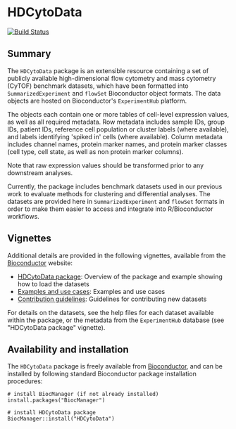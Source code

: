 # HDCytoData

[![Build Status](https://travis-ci.org/lmweber/HDCytoData.svg?branch=master)](https://travis-ci.org/lmweber/HDCytoData)


## Summary

The `HDCytoData` package is an extensible resource containing a set of publicly available high-dimensional flow cytometry and mass cytometry (CyTOF) benchmark datasets, which have been formatted into `SummarizedExperiment` and `flowSet` Bioconductor object formats. The data objects are hosted on Bioconductor's `ExperimentHub` platform.

The objects each contain one or more tables of cell-level expression values, as well as all required metadata. Row metadata includes sample IDs, group IDs, patient IDs, reference cell population or cluster labels (where available), and labels identifying 'spiked in' cells (where available). Column metadata includes channel names, protein marker names, and protein marker classes (cell type, cell state, as well as non protein marker columns).

Note that raw expression values should be transformed prior to any downstream analyses.

Currently, the package includes benchmark datasets used in our previous work to evaluate methods for clustering and differential analyses. The datasets are provided here in `SummarizedExperiment` and `flowSet` formats in order to make them easier to access and integrate into R/Bioconductor workflows.


## Vignettes

Additional details are provided in the following vignettes, available from the [Bioconductor](http://bioconductor.org/packages/HDCytoData) website:

- [HDCytoData package](http://bioconductor.org/packages/release/data/experiment/vignettes/HDCytoData/inst/doc/HDCytoData_package.html): Overview of the package and example showing how to load the datasets
- [Examples and use cases](http://bioconductor.org/packages/release/data/experiment/vignettes/HDCytoData/inst/doc/Examples_and_use_cases.html): Examples and use cases
- [Contribution guidelines](http://bioconductor.org/packages/release/data/experiment/vignettes/HDCytoData/inst/doc/Contribution_guidelines.html): Guidelines for contributing new datasets

For details on the datasets, see the help files for each dataset available within the package, or the metadata from the `ExperimentHub` database (see "HDCytoData package" vignette).


## Availability and installation

The `HDCytoData` package is freely available from [Bioconductor](http://bioconductor.org/packages/HDCytoData), and can be installed by following standard Bioconductor package installation procedures:

```{r}
# install BiocManager (if not already installed)
install.packages("BiocManager")

# install HDCytoData package
BiocManager::install("HDCytoData")
```

